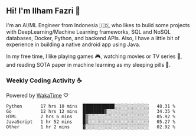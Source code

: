 ## Hi! I'm Ilham Fazri 👋

I'm an AI/ML Engineer from Indonesia 🇮🇩, who likes to build some projects with DeepLearning/Machine Learning frameworks, SQL and NoSQL databases, Docker, Python, and backend APIs. Also, I have a little bit of experience in building a native android app using Java.


In my free time, I like playing games 🎮, watching movies or TV series 🍿, and reading SOTA paper in machine learning as my sleeping pills 💊. 

### Weekly Coding Activity ☕
Powered by [WakaTime](https://wakatime.com/) ♡
<!--START_SECTION:waka-->

```text
Python       17 hrs 10 mins  ████████████░░░░░░░░░░░░░   48.31 %
Go           12 hrs 12 mins  ████████▓░░░░░░░░░░░░░░░░   34.35 %
HTML         2 hrs 6 mins    █▒░░░░░░░░░░░░░░░░░░░░░░░   05.92 %
JavaScript   1 hr 52 mins    █▒░░░░░░░░░░░░░░░░░░░░░░░   05.27 %
Other        1 hr 2 mins     ▓░░░░░░░░░░░░░░░░░░░░░░░░   02.92 %
```

<!--END_SECTION:waka-->
